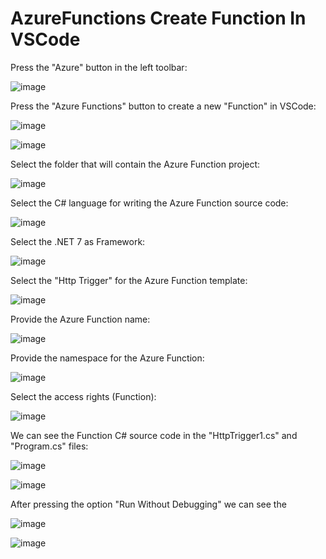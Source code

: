 # AzureFunctions Create Function In VSCode

Press the "Azure" button in the left toolbar:

![image](https://github.com/luiscoco/AzureFunctions_CreateFunctionInVSCode/assets/32194879/27162851-9437-484b-af30-09258d8f877e)

Press the "Azure Functions" button to create a new "Function" in VSCode:

![image](https://github.com/luiscoco/AzureFunctions_CreateFunctionInVSCode/assets/32194879/6cec63de-8ab6-4078-9cc5-d99d62a2a11d)

![image](https://github.com/luiscoco/AzureFunctions_CreateFunctionInVSCode/assets/32194879/2e161f1c-1634-48a2-bd73-7dc00c3d3dd2)

Select the folder that will contain the Azure Function project:

![image](https://github.com/luiscoco/AzureFunctions_CreateFunctionInVSCode/assets/32194879/77614227-9963-48ac-a75a-6e3f56785f52)

Select the C# language for writing the Azure Function source code:

![image](https://github.com/luiscoco/AzureFunctions_CreateFunctionInVSCode/assets/32194879/4a99f68e-c32e-4423-a48c-5471fdfde022)

Select the .NET 7 as Framework:

![image](https://github.com/luiscoco/AzureFunctions_CreateFunctionInVSCode/assets/32194879/8373193e-e33f-4604-a414-be88cd2873c9)

Select the "Http Trigger" for the Azure Function template:

![image](https://github.com/luiscoco/AzureFunctions_CreateFunctionInVSCode/assets/32194879/83de5f25-81d9-4215-88d9-fff70d3bef78)

Provide the Azure Function name:

![image](https://github.com/luiscoco/AzureFunctions_CreateFunctionInVSCode/assets/32194879/952e4cf8-881f-4610-9d7e-824eeb3102ae)

Provide the namespace for the Azure Function:

![image](https://github.com/luiscoco/AzureFunctions_CreateFunctionInVSCode/assets/32194879/3e384db5-6c36-473c-89e6-2babe27f00cf)

Select the access rights (Function):

![image](https://github.com/luiscoco/AzureFunctions_CreateFunctionInVSCode/assets/32194879/79b9114f-a418-4de7-835e-1e3e483e2a84)

We can see the Function C# source code in the "HttpTrigger1.cs" and "Program.cs" files:

![image](https://github.com/luiscoco/AzureFunctions_CreateFunctionInVSCode/assets/32194879/5d827390-bacb-4415-a2a0-bd809268376c)

![image](https://github.com/luiscoco/AzureFunctions_CreateFunctionInVSCode/assets/32194879/09daecca-66c4-45b5-8571-8f3eb828ca28)

After pressing the option "Run Without Debugging" we can see the 

![image](https://github.com/luiscoco/AzureFunctions_CreateFunctionInVSCode/assets/32194879/14fbca6d-0ed0-425f-8d77-6ec3fe2622d5)

![image](https://github.com/luiscoco/AzureFunctions_CreateFunctionInVSCode/assets/32194879/7c55b474-ee5d-4fb5-997d-4f06178ea220)






